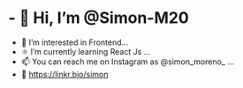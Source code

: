 # - 👋 Hi, I’m @Simon-M20
- 👀 I’m interested in Frontend...
- ⚛️ I’m currently learning React Js ...
- 📫 You can reach me on Instagram as @simon_moreno_ ...
- 🌱 https://linkr.bio/simon

<!---
Simon-M20/Simon-M20 is a ✨ special ✨ repository because its `README.md` (this file) appears on your GitHub profile.
You can click the Preview link to take a look at your changes.
--->
